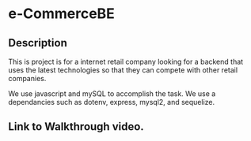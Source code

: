 # e-CommerceBE

## Description
This is project is for a internet retail company looking for a backend that uses the latest technologies so that they can compete with other retail companies.

We use javascript and mySQL to accomplish the task. We use a dependancies such as dotenv, express, mysql2, and sequelize. 

## Link to Walkthrough video.
